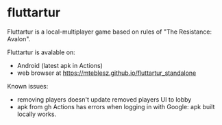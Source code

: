 # fluttartur

Fluttartur is a local-multiplayer game based on rules of "The Resistance: Avalon".

Fluttartur is avalable on:
* Android (latest apk in Actions)
* web browser at https://mteblesz.github.io/fluttartur_standalone

Known issues:
* removing players doesn't update removed players UI to lobby
* apk from gh Actions has errors when logging in with Google: apk built locally works.

